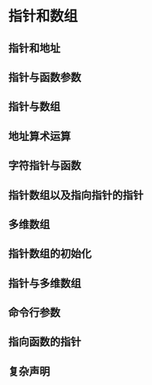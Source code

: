 # 指针和数组

## 指针和地址

## 指针与函数参数

## 指针与数组

## 地址算术运算

## 字符指针与函数

## 指针数组以及指向指针的指针

## 多维数组

## 指针数组的初始化

## 指针与多维数组

## 命令行参数

## 指向函数的指针

## 复杂声明
